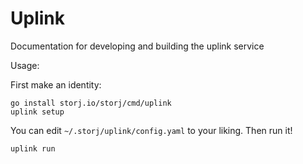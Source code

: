 # Uplink

Documentation for developing and building the uplink service

Usage:

First make an identity:
```
go install storj.io/storj/cmd/uplink
uplink setup
```

You can edit `~/.storj/uplink/config.yaml` to your liking. Then run it!

```
uplink run
```
